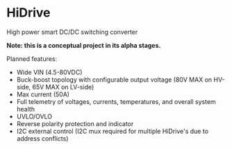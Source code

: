 # HiDrive
High power smart DC/DC switching converter

**Note: this is a conceptual project in its alpha stages.**

Planned features:
- Wide VIN (4.5-80VDC)
- Buck-boost topology with configurable output voltage (80V MAX on HV-side, 65V MAX on LV-side)
- Max current (50A)
- Full telemetry of voltages, currents, temperatures, and overall system health
- UVLO/OVLO
- Reverse polarity protection and indicator
- I2C external control (I2C mux required for multiple HiDrive's due to address conflicts)
